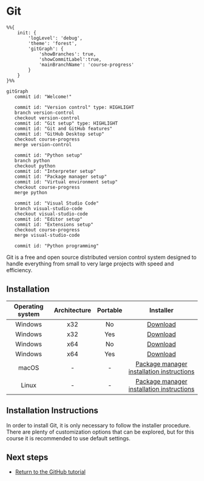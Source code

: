 # Git

```mermaid
%%{
    init: {
        'logLevel': 'debug',
        'theme': 'forest',
        'gitGraph': {
            'showBranches': true,
            'showCommitLabel':true,
            'mainBranchName': 'course-progress'
        }
    }
}%%

gitGraph
   commit id: "Welcome!"

   commit id: "Version control" type: HIGHLIGHT
   branch version-control
   checkout version-control
   commit id: "Git setup" type: HIGHLIGHT
   commit id: "Git and GitHub features"
   commit id: "GitHub Desktop setup"
   checkout course-progress
   merge version-control

   commit id: "Python setup"
   branch python
   checkout python
   commit id: "Interpreter setup"
   commit id: "Package manager setup"
   commit id: "Virtual environment setup"
   checkout course-progress
   merge python

   commit id: "Visual Studio Code"
   branch visual-studio-code
   checkout visual-studio-code
   commit id: "Editor setup"
   commit id: "Extensions setup"
   checkout course-progress
   merge visual-studio-code

   commit id: "Python programming"
```

Git is a free and open source distributed version control system designed to handle everything from small to very large projects with speed and efficiency.

## Installation

| Operating system | Architecture | Portable | Installer |
| :--------------: | :----------: | :------: | :-------: |
| Windows          | x32          | No       | [Download](https://github.com/git-for-windows/git/releases/download/v2.39.1.windows.1/Git-2.39.1-32-bit.exe) |
| Windows          | x32          | Yes      | [Download](https://github.com/git-for-windows/git/releases/download/v2.39.1.windows.1/Git-2.39.1-64-bit.exe) |
| Windows          | x64          | No       | [Download](https://github.com/git-for-windows/git/releases/download/v2.39.1.windows.1/PortableGit-2.39.1-32-bit.7z.exe) |
| Windows          | x64          | Yes      | [Download](https://github.com/git-for-windows/git/releases/download/v2.39.1.windows.1/PortableGit-2.39.1-64-bit.7z.exe) |
| macOS            | -            | -        | [Package manager installation instructions](https://git-scm.com/download/mac) |
| Linux            | -            | -        | [Package manager installation instructions](https://git-scm.com/download/linux) |

## Installation Instructions

In order to install Git, it is only necessary to follow the installer procedure. There are plenty of customization options that can be explored, but for this course it is recommended to use default settings.

## Next steps

- [Return to the GitHub tutorial](../github/README.md#repositories-git)

